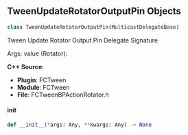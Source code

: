 ## TweenUpdateRotatorOutputPin Objects

```python
class TweenUpdateRotatorOutputPin(MulticastDelegateBase)
```

Tween Update Rotator Output Pin  Delegate Signature

Args:
    value (Rotator):

**C++ Source:**

- **Plugin**: FCTween
- **Module**: FCTween
- **File**: FCTweenBPActionRotator.h

<a id="unreal.TweenUpdateRotatorOutputPin.__init__"></a>

#### __init__

```python
def __init__(*args: Any, **kwargs: Any) -> None
```

<a id="unreal.TweenUpdateVector2DOutputPin"></a>